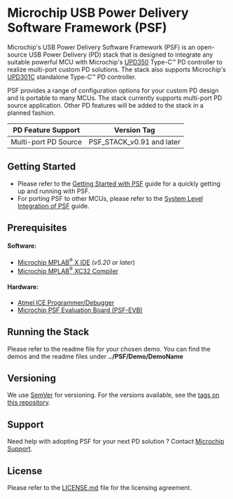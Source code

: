 # **Microchip USB Power Delivery Software Framework (PSF)**

Microchip's USB Power Delivery Software Framework (PSF) is an open-source USB Power Delivery (PD) stack that is designed to integrate any suitable powerful MCU with Microchip's [UPD350](https://www.microchip.com/wwwproducts/en/UPD350) Type-C&trade; PD controller to realize multi-port custom PD solutions. The stack also supports Microchip's [UPD301C](insert.product.page.link) standalone Type-C&trade; PD controller.

PSF provides a range of configuration options for your custom PD design and is portable to many MCUs. The stack currently supports multi-port PD source application. Other PD features will be added to the stack in a planned fashion.

| PD Feature Support		| Version Tag               |
|-----------------------|---------------------------|
| Multi-port PD Source  |PSF_STACK_v0.91 and later 	|

## Getting Started

* Please refer to the [Getting Started with PSF](insert.document.link.here) guide for a quickly getting up and running with PSF.
* For porting PSF to other MCUs, please refer to the [System Level Integration of PSF](insert.doc.link) guide.

## Prerequisites

#### Software:
* [Microchip MPLAB<sup>&reg;</sup> X IDE](https://www.microchip.com/mplab/mplab-x-ide) (*v5.20 or later*)
* [Microchip MPLAB<sup>&reg;</sup> XC32 Compiler](https://www.microchip.com/mplab/compilers)

#### Hardware:

* [Atmel ICE Programmer/Debugger](https://www.microchip.com/DevelopmentTools/ProductDetails/ATATMEL-ICE)
* [Microchip PSF Evaluation Board (PSF-EVB)](insert.product.page.link)

## Running the Stack

Please refer to the readme file for your chosen demo. You can find the demos and the readme files under **../PSF/Demo/DemoName**

## Versioning

We use [SemVer](http://semver.org/) for versioning. For the versions available, see the [tags on this repository](https://github.com/your/project/tags).

## Support

Need help with adopting PSF for your next PD solution ? Contact [Microchip Support](https://microchipsupport.force.com/s/).

## License

Please refer to the [LICENSE.md](LICENSE.md) file for the licensing agreement.
